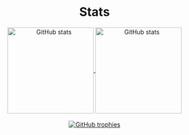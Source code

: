 <h1 align="center">Stats</h1>
<p align="center">
  <a href="https://github.com/anuraghazra/github-readme-stats">
    <img alt="GitHub stats" src="https://github-readme-stats.vercel.app/api?username=griffi-gh" align="center" height="200">
  </a>
  <a href="https://github.com/anuraghazra/github-readme-stats">
    <img alt="GitHub stats" src="https://github-readme-stats.vercel.app/api/top-langs/?username=griffi-gh&langs_count=3" align="center" height="200">
  </a>
  <br><br>
  <a href="https://github.com/ryo-ma/github-profile-trophy">
    <img alt="GitHub trophies" src="https://github-profile-trophy.vercel.app/?username=griffi-gh">
  </a>
</p>
    

